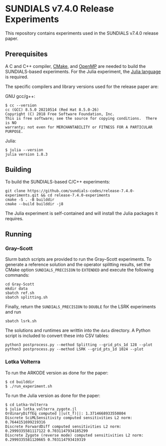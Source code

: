 # SUNDIALS v7.4.0 Release Experiments

This repository contains experiments used in the SUNDIALS v7.4.0 release paper.

## Prerequisites

A C and C++ compiler, [CMake](https://cmake.org/), and [OpenMP](https://www.openmp.org/) are needed to build the SUNDIALS-based experiments.
For the Julia experiment, the [Julia language](https://julialang.org/) is required.

The specific compilers and library versions used for the release paper are:

GNU gcc/g++:
```shell
$ cc --version
cc (GCC) 8.5.0 20210514 (Red Hat 8.5.0-26)
Copyright (C) 2018 Free Software Foundation, Inc.
This is free software; see the source for copying conditions.  There is NO
warranty; not even for MERCHANTABILITY or FITNESS FOR A PARTICULAR PURPOSE.
```

Julia:
```shell
$ julia --version
julia version 1.8.3
```

## Building

To build the SUNDIALS-based C/C++ experiments:

```shell
git clone https://github.com/sundials-codes/release-7.4.0-experiments.git && cd release-7.4.0-experiments
cmake -S . -B builddir
cmake --build builddir -j8 
```

The Julia experiment is self-contained and will install the Julia packages it
requires.

## Running

### Gray–Scott

Slurm batch scripts are provided to run the Gray–Scott experiments. To generate
a reference solution and the operator splitting results, set the CMake option
`SUNDIALS_PRECISION` to `EXTENDED` and execute the following commands:

```shell
cd Gray-Scott
mkdir data
sbatch ref.sh
sbatch splitting.sh
```

Finally, return the `SUNDIALS_PRECISION` to `DOUBLE` for the LSRK experiments
and run

```shell
sbatch lsrk.sh
```

The solutions and runtimes are writtin into the `data` directory. A Python
script is included to convert these into CSV tables:

```shell
python3 postprocess.py --method Splitting --grid_pts_1d 128 --plot
python3 postprocess.py --method LSRK --grid_pts_1d 1024 --plot
```

### Lotka Volterra

To run the ARKODE version as done for the paper:

```shell
$ cd builddir
$ ./run_experiment.sh
```

To run the Julia version as done for the paper:

```shell
$ cd Lotka-Volterra
$ julia lotka_volterra_zygote.jl
OrdinaryDiffEq computed ||u(t_f)||: 1.3714668933550804
Discrete SciMLSensitivity computed sensitivities L2 norm: 0.7644151699219316
Discrete ForwardDiff computed sensitivities L2 norm: 0.2999335581117122 0.7031147934185299
Discrete Zygote (reverse mode) computed sensitivities L2 norm: 0.2999335581120665 0.703114793419319
```
